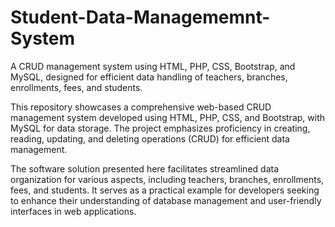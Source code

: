 # Student-Data-Managememnt-System
A CRUD management system using HTML, PHP, CSS, Bootstrap, and MySQL, designed for efficient data handling of teachers, branches, enrollments, fees, and students.

This repository showcases a comprehensive web-based CRUD management system developed using HTML, PHP, CSS, and Bootstrap, with MySQL for data storage. The project emphasizes proficiency in creating, reading, updating, and deleting operations (CRUD) for efficient data management.

The software solution presented here facilitates streamlined data organization for various aspects, including teachers, branches, enrollments, fees, and students. It serves as a practical example for developers seeking to enhance their understanding of database management and user-friendly interfaces in web applications.
